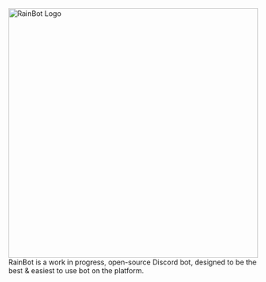 <img src="/docs/img/Wordmark2.png" alt="RainBot Logo" width="500"/>
<br />
RainBot is a work in progress, open-source Discord bot, designed to be the best & easiest to use bot on the platform.
